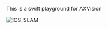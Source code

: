 This is a swift playground for AXVision

![IOS_SLAM](https://github.com/LiamLYJ/AXVision/blob/master/demo.gif)